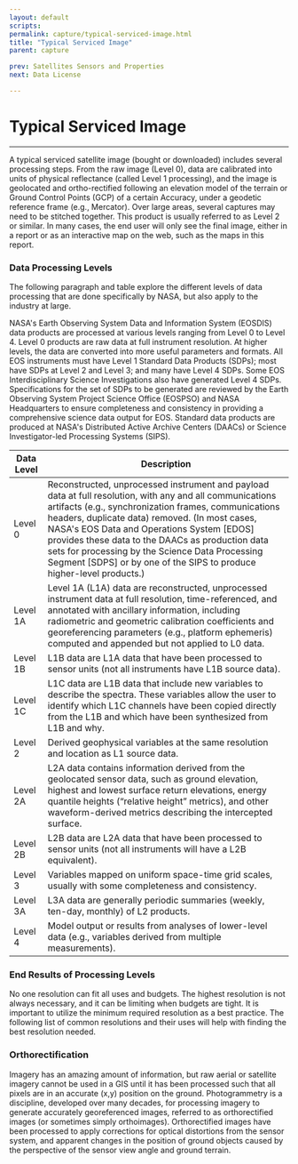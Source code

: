 ```yaml
---
layout: default
scripts:
permalink: capture/typical-serviced-image.html
title: "Typical Serviced Image"
parent: capture

prev: Satellites Sensors and Properties
next: Data License

---
```


# Typical Serviced Image

---

A typical serviced satellite image (bought or downloaded) includes several processing steps. From the raw image (Level 0), data are calibrated into units of physical reflectance (called Level 1 processing), and the image is geolocated and ortho-rectified following an elevation model of the terrain or Ground Control Points (GCP) of a certain Accuracy, under a geodetic reference frame (e.g., Mercator). Over large areas, several captures may need to be stitched together. This product is usually referred to as Level 2 or similar. In many cases, the end user will only see the final image, either in a report or as an interactive map on the web, such as the maps in this report.

### Data Processing Levels

The following paragraph and table explore the different levels of data processing that are done specifically by NASA, but also apply to the industry at large. 

NASA's Earth Observing System Data and Information System (EOSDIS) data products are processed at various levels ranging from Level 0 to Level 4. Level 0 products are raw data at full instrument resolution. At higher levels, the data are converted into more useful parameters and formats. All EOS instruments must have Level 1 Standard Data Products (SDPs); most have SDPs at Level 2 and Level 3; and many have Level 4 SDPs. Some EOS Interdisciplinary Science Investigations also have generated Level 4 SDPs. Specifications for the set of SDPs to be generated are reviewed by the Earth Observing System Project Science Office (EOSPSO) and NASA Headquarters to ensure completeness and consistency in providing a comprehensive science data output for EOS. Standard data products are produced at NASA's Distributed Active Archive Centers (DAACs) or Science Investigator-led Processing Systems (SIPS).


| Data Level    | Description |  
|----------------------|---------------------------|
|Level 0 |  Reconstructed, unprocessed instrument and payload data at full resolution, with any and all communications artifacts (e.g., synchronization frames, communications headers, duplicate data) removed. (In most cases, NASA's EOS Data and Operations System [EDOS] provides these data to the DAACs as production data sets for processing by the Science Data Processing Segment [SDPS] or by one of the SIPS to produce higher-level products.)           
|Level 1A    |  Level 1A (L1A) data are reconstructed, unprocessed instrument data at full resolution, time-referenced, and annotated with ancillary information, including radiometric and geometric calibration coefficients and georeferencing parameters (e.g., platform ephemeris) computed and appended but not applied to L0 data.       
|Level 1B  |  L1B data are L1A data that have been processed to sensor units (not all instruments have L1B source data).          
|Level 1C  |  L1C data are L1B data that include new variables to describe the spectra. These variables allow the user to identify which L1C channels have been copied directly from the L1B and which have been synthesized from L1B and why.
|Level 2  | Derived geophysical variables at the same resolution and location as L1 source data.
|Level 2A    |  L2A data contains information derived from the geolocated sensor data, such as ground elevation, highest and lowest surface return elevations, energy quantile heights (“relative height” metrics), and other waveform-derived metrics describing the intercepted surface.
|Level 2B  |  L2B data are L2A data that have been processed to sensor units (not all instruments will have a L2B equivalent).
|Level 3  |  Variables mapped on uniform space-time grid scales, usually with some completeness and consistency.
| Level 3A | L3A data are generally periodic summaries (weekly, ten-day, monthly) of L2 products.
| Level 4  | Model output or results from analyses of lower-level data (e.g., variables derived from multiple measurements).

### End Results of Processing Levels

No one resolution can fit all uses and budgets. The highest resolution is not always necessary, and it can be limiting when budgets are tight.  It is important to utilize the minimum required resolution as a best practice. The following list of common resolutions and their uses will help with finding the best resolution needed.


### Orthorectification

Imagery has an amazing amount of information, but raw aerial or satellite imagery cannot be used in a GIS until it has been processed such that all pixels are in an accurate (x,y) position on the ground. Photogrammetry is a discipline, developed over many decades, for processing imagery to generate accurately georeferenced images, referred to as orthorectified images (or sometimes simply orthoimages). Orthorectified images have been processed to apply corrections for optical distortions from the sensor system, and apparent changes in the position of ground objects caused by the perspective of the sensor view angle and ground terrain.